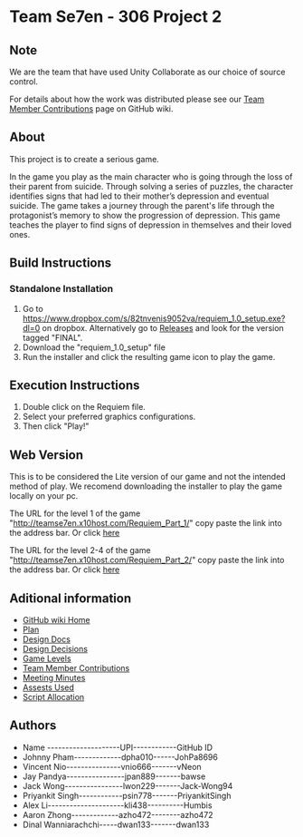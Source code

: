 # Team Se7en - 306 Project 2

## Note

We are the team that have used Unity Collaborate as our choice of source control.

For details about how the work was distributed please see our [Team Member Contributions](https://github.com/vNeon/306Project2/wiki/Team-member-contributions) page on GitHub wiki.

## About
This project is to create a serious game.

In the game you play as the main character who is going through the loss of their parent from suicide. Through solving a series of puzzles, the character identifies signs that had led to their mother’s depression and eventual suicide. The game takes a journey through the parent's life through the protagonist’s memory to show the progression of depression. This game teaches the player to find signs of depression in themselves and their loved ones.

## Build Instructions
### Standalone Installation
1. Go to https://www.dropbox.com/s/82tnvenis9052va/requiem_1.0_setup.exe?dl=0 on dropbox. Alternatively go to [Releases](https://github.com/vNeon/306Project2/releases) and look for the version tagged "FINAL".
2. Download the "requiem_1.0_setup" file  
3. Run the installer and click the resulting game icon to play the game.

## Execution Instructions
1. Double click on the Requiem file.
2. Select your preferred graphics configurations.
3. Then click "Play!"

## Web Version
This is to be considered the Lite version of our game and not the intended method of play.
We recomend downloading the installer to play the game locally on your pc.

The URL for the level 1 of the game "http://teamse7en.x10host.com/Requiem_Part_1/" copy paste the link into the address bar. Or click [here](http://teamse7en.x10host.com/Requiem_Part_1/)

The URL for the level 2-4 of the game "http://teamse7en.x10host.com/Requiem_Part_2/" copy paste the link into the address bar. Or click [here](http://teamse7en.x10host.com/Requiem_Part_2/)

## Aditional information

* [GitHub wiki Home](https://github.com/vNeon/306Project2/wiki)
* [Plan](https://github.com/vNeon/306Project2/wiki/Plan)
* [Design Docs](https://github.com/vNeon/306Project2/wiki/Design-Documents)
* [Design Decisions](https://github.com/vNeon/306Project2/wiki/Design-Decisions)
* [Game Levels](https://github.com/vNeon/306Project2/wiki/Game-Levels)
* [Team Member Contributions](https://github.com/vNeon/306Project2/wiki/Team-member-contributions)
* [Meeting Minutes](https://github.com/vNeon/306Project2/wiki/Meeting-Minutes)
* [Assests Used](https://github.com/vNeon/306Project2/wiki/Assets-used)
* [Script Allocation](https://github.com/vNeon/306Project2/wiki/Script-Allocations)



## Authors
* Name --------------------UPI------------GitHub ID
* Johnny Pham-------------dpha010------JohPa8696
* Vincent Nio---------------vnio666-------vNeon
* Jay Pandya----------------jpan889-------bawse
* Jack Wong----------------lwon229-------Jack-Wong94
* Priyankit Singh------------psin778-------PriyankitSingh
* Alex Li---------------------kli438----------Humbis
* Aaron Zhong-------------azho472--------azho472
* Dinal Wanniarachchi-----dwan133-------dwan133 
